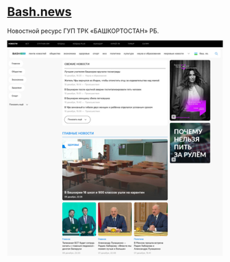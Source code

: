 # [Bash.news](https://bash.news)

Новостной ресурс ГУП ТРК «БАШКОРТОСТАН» РБ.

![Главная страница](images/screenshot.png)
